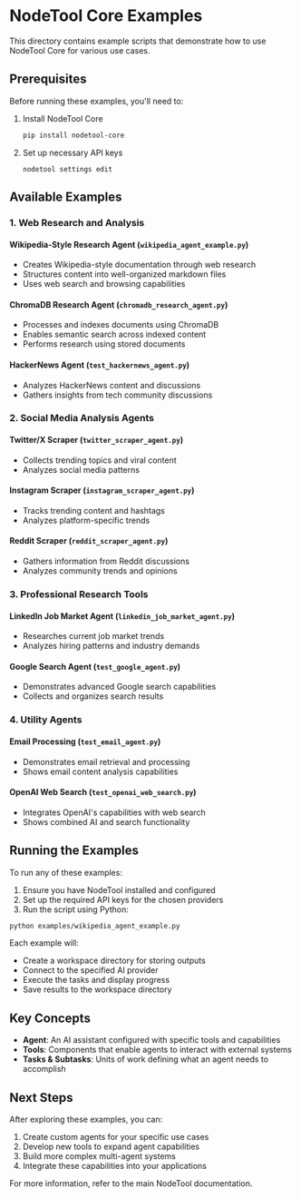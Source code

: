 # NodeTool Core Examples

This directory contains example scripts that demonstrate how to use NodeTool Core for various use cases.

## Prerequisites

Before running these examples, you'll need to:

1. Install NodeTool Core

   ```bash
   pip install nodetool-core
   ```

2. Set up necessary API keys
   ```
   nodetool settings edit
   ```

## Available Examples

### 1. Web Research and Analysis

#### Wikipedia-Style Research Agent (`wikipedia_agent_example.py`)

- Creates Wikipedia-style documentation through web research
- Structures content into well-organized markdown files
- Uses web search and browsing capabilities

#### ChromaDB Research Agent (`chromadb_research_agent.py`)

- Processes and indexes documents using ChromaDB
- Enables semantic search across indexed content
- Performs research using stored documents

#### HackerNews Agent (`test_hackernews_agent.py`)

- Analyzes HackerNews content and discussions
- Gathers insights from tech community discussions

### 2. Social Media Analysis Agents

#### Twitter/X Scraper (`twitter_scraper_agent.py`)

- Collects trending topics and viral content
- Analyzes social media patterns

#### Instagram Scraper (`instagram_scraper_agent.py`)

- Tracks trending content and hashtags
- Analyzes platform-specific trends

#### Reddit Scraper (`reddit_scraper_agent.py`)

- Gathers information from Reddit discussions
- Analyzes community trends and opinions

### 3. Professional Research Tools

#### LinkedIn Job Market Agent (`linkedin_job_market_agent.py`)

- Researches current job market trends
- Analyzes hiring patterns and industry demands

#### Google Search Agent (`test_google_agent.py`)

- Demonstrates advanced Google search capabilities
- Collects and organizes search results

### 4. Utility Agents

#### Email Processing (`test_email_agent.py`)

- Demonstrates email retrieval and processing
- Shows email content analysis capabilities

#### OpenAI Web Search (`test_openai_web_search.py`)

- Integrates OpenAI's capabilities with web search
- Shows combined AI and search functionality

## Running the Examples

To run any of these examples:

1. Ensure you have NodeTool installed and configured
2. Set up the required API keys for the chosen providers
3. Run the script using Python:

```bash
python examples/wikipedia_agent_example.py
```

Each example will:

- Create a workspace directory for storing outputs
- Connect to the specified AI provider
- Execute the tasks and display progress
- Save results to the workspace directory

## Key Concepts

- **Agent**: An AI assistant configured with specific tools and capabilities
- **Tools**: Components that enable agents to interact with external systems
- **Tasks & Subtasks**: Units of work defining what an agent needs to accomplish

## Next Steps

After exploring these examples, you can:

1. Create custom agents for your specific use cases
2. Develop new tools to expand agent capabilities
3. Build more complex multi-agent systems
4. Integrate these capabilities into your applications

For more information, refer to the main NodeTool documentation.
